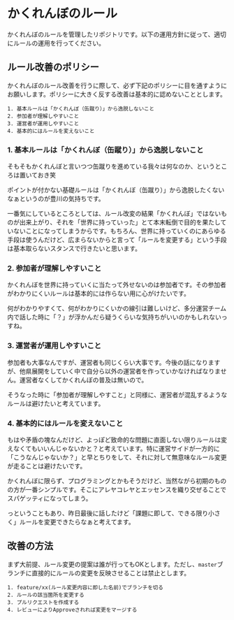 # かくれんぼのルール

かくれんぼのルールを管理したリポジトリです。以下の運用方針に従って、適切にルールの運用を行ってください。

## ルール改善のポリシー

かくれんぼのルール改善を行うに際して、必ず下記のポリシーに目を通すようにお願いします。ポリシーに大きく反する改善は基本的に認めないこととします。

```
1. 基本ルールは「かくれんぼ（缶蹴り）」から逸脱しないこと
2. 参加者が理解しやすいこと
3. 運営者が運用しやすいこと
4. 基本的にはルールを変えないこと
```

### 1. 基本ルールは「かくれんぼ（缶蹴り）」から逸脱しないこと

そもそもかくれんぼと言いつつ缶蹴りを進めている我々は何なのか、というところは置いておき笑

ポイントが付かない基礎ルールは「かくれんぼ（缶蹴り）」から逸脱したくないなぁというのが豊川の気持ちです。

一番気にしているところとしては、ルール改変の結果「かくれんぼ」ではないものが出来上がり、それを「世界に持っていった」とて本末転倒で目的を果たしていないことになってしまうからです。もちろん、世界に持っていくのにあらゆる手段は使うんだけど、広まらないからと言って「ルールを変更する」という手段は基本取らないスタンスで行きたいと思います。

### 2. 参加者が理解しやすいこと

かくれんぼを世界に持っていくに当たって外せないのは参加者です。その参加者がわかりにくいルールは基本的には作らない用に心がけたいです。

何がわかりやすくて、何がわかりにくいかの線引は難しいけど、多分運営チーム内で話した時に「？」が浮かんだら疑うくらいな気持ちがいいのかもしれないっすね。

### 3. 運営者が運用しやすいこと

参加者も大事なんですが、運営者も同じくらい大事です。今後の話になりますが、他県展開をしていく中で自分ら以外の運営者を作っていかなければなりません。運営者なくしてかくれんぼの普及は無いので。

そうなった時に「参加者が理解しやすこと」と同様に、運営者が混乱するようなルールは避けたいと考えています。

### 4. 基本的にはルールを変えないこと

もはや矛盾の塊なんだけど、よっぽど致命的な問題に直面しない限りルールは変えなくてもいいんじゃないかと？と考えています。特に運営サイドが一方的に「こうなんじゃないか？」と早とちりをして、それに対して無意味なルール変更が走ることは避けたいです。

かくれんぼに限らず、プログラミングとかもそうだけど、当然ながら初期のものの方が一番シンプルです。そこにアレヤコレヤとエッセンスを織り交ぜることでスパゲッティになってしまう。

っということもあり、昨日最後に話したけど「課題に即して、できる限り小さく」ルールを変更できたらなぁと考えてます。

## 改善の方法

まず大前提、ルール変更の提案は誰が行ってもOKとします。ただし、`master`ブランチに直接的にルールの変更を反映させることは禁止とします。

```
1. feature/xx(ルール変更内容に即した名前)でブランチを切る
2. ルールの該当箇所を変更する
3. プルリクエストを作成する
4. レビューによりApproveされれば変更をマージする
```
